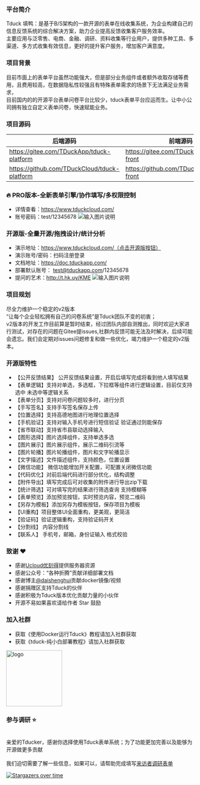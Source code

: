 ### 平台简介
Tduck 填鸭：是基于B/S架构的一款开源的表单在线收集系统，为企业构建自己的信息反馈系统的综合解决方案，助力企业提高反馈收集客户服务效率。  
主要应用与泛零售、电商、金融、调研、资料收集等行业用户，提供多种工具、多渠道、多方式收集有效信息，更好的提升客户服务，增加客户满意度。

### 项目背景
目前市面上的表单平台虽然功能强大，但是部分业务组件或者额外收取存储等费用，且费用较高，在数据隐私性较强且有特殊表单需求的场景下无法满足业务需求，  
目前国内的的开源平台表单问卷平台比较少，tduck表单平台应运而生。让中小公司拥有独立自定义表单问卷，快速赋能业务。

### 项目源码

|   后端源码  |   前端源码  |
|--- | --- |
|  https://gitee.com/TDuckApp/tduck-platform   |  https://gitee.com/TDuckApp/tduck-front   |
|  https://github.com/TDuckCloud/tduck-platform   |  https://github.com/TDuckCloud/tduck-front   |

###  :fire: PRO版本-全新表单引擎/协作填写/多权限控制
- 详情查看：https://www.tduckcloud.com/
- 账号密码：test/12345678
![输入图片说明](https://images.gitee.com/uploads/images/2021/1104/122850_6cedfc93_1674451.png "屏幕截图.png")

### 开源版-全量开源/拖拽设计/统计分析
- 演示地址：https://www.tduckcloud.com/（点击开源版按钮）
- 演示账号/密码：扫码注册登录
- 文档地址：https://doc.tduckapp.com/
- 部署默认账号： test@tduckapp.com/12345678
- 提问的艺术：http://t.hk.uy/KME
![输入图片说明](https://images.gitee.com/uploads/images/2021/1104/122909_ddb8d013_1674451.png "屏幕截图.png")

### 项目规划
尽全力维护一个稳定的v2版本  
“让每个企业轻松拥有自己的问卷系统”是Tduck团队不变的初衷；</br>
v2版本的开发工作目前算是暂时结束，经过团队内部自测推出，同时欢迎大家进行测试，对存在的问题在Gitee提issues,社群内反馈可能无法及时解决，后续可能会遗忘。我们会定期对issues问题修复和做一些优化，竭力维护一个稳定的v2版本。

### 开源版特性
- 【公开反馈结果】 公开反馈结果设置，开启后填写完成将看到他人填写结果
- 【表单逻辑】支持对单选，多选框，下拉框等组件进行逻辑设置，目前仅支持选中 未选中等逻辑关系
- 【表单分页】支持对问卷问题较多时，进行分页
- 【手写签名】支持手写签名保存上传
- 【位置选择】支持高德地图进行地理位置选择
- 【手机验证】支持对输入手机号进行短信验证 验证通过则能保存
- 【省市联动】支持省市县联动选择输入
- 【图形选择】图片选择组件，支持单选多选
- 【图片展示】图片展示组件，展示二维码引流等
- 【图片轮播】图片轮播组件，图片和文字轮播显示
- 【文字描述】文件描述组件，支持颜色，位置设置
- 【微信功能】 微信功能增加开关配置，可配置关闭微信功能
- 【代码优化】对前后端代码进行部分优化，结构调整
- 【附件导出】填写完成后可对收集的附件进行导出zip下载
- 【统计筛选】可对填写完的结果进行筛选查询 支持模糊等
- 【表单预览】添加预览按钮，实时预览内容，预览二维码
- 【另存为模板】添加另存为模板按钮，保存项目为模板
- 【UI重构】项目整体UI全面重构，更美观，更简洁
- 【验证码】验证逻辑重构，支持验证码开关
- 【分割线】 内容分割线
- 【联系人】 手机号，邮箱，身份证输入 格式校验

### 致谢 :heart: 
- 感谢[Ucloud优刻得](https://www.ucloud.cn/)提供服务器资源
- 感谢公众号：“各种折腾”贡献详细部署文档
- 感谢博主[@daishenghui](https://daishenghui.club/)贡献docker镜像/视频
- 感谢捐赠区支持Tduck的伙伴
- 感谢积极为Tduck版本优化贡献力量的小伙伴
- 开源不易如果喜欢请给作者 Star 鼓励

### 加入社群
-  获取《使用Docker运行Tduck》教程请加入社群获取
-  获取《tduck-纯小白部署教程》请加入社群获取
<img alt="logo" src="https://images.gitee.com/uploads/images/2021/0706/174654_31b12d64_1674451.png" style="margin-bottom: 0px;" width="150px">

### 参与调研 :star: 
<br/>亲爱的Tducker，感谢你选择使用Tduck表单系统；为了功能更加完善以及能够为开源做更多贡献</br>
<br/>我们迫切需要了解一些信息，如果可以，请帮助完成填写[来访者调研表单](https://demo.tduckapp.com/s/4d162343d29e494ea1701c7c9b368332)</br>


[![Stargazers over time](https://whnb.wang/stars/TDuckApp/tduck-platform)](https://whnb.wang)  
